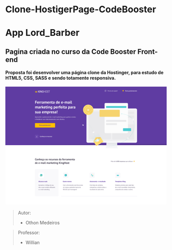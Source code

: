 # Clone-HostigerPage-CodeBooster

### 

# App Lord_Barber
## Pagina criada no curso da Code Booster Front-end

#### Proposta foi desenvolver uma página clone da Hostinger, para estudo de HTML5, CSS, SASS e sendo totamente responsiva. 

![](https://github.com/othonsm/Clone-HostigerPage-CodeBooster/blob/main/img/page.jpeg)


> Autor: 
> - Othon Medeiros

> Professor: 
> - Willian






